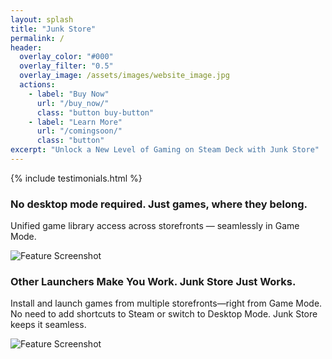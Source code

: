 ```yaml
---
layout: splash
title: "Junk Store"
permalink: /
header:
  overlay_color: "#000"
  overlay_filter: "0.5"
  overlay_image: /assets/images/website_image.jpg
  actions:
    - label: "Buy Now"
      url: "/buy_now/"
      class: "button buy-button"
    - label: "Learn More"
      url: "/comingsoon/"
      class: "button"
excerpt: "Unlock a New Level of Gaming on Steam Deck with Junk Store"
---
```


{% include testimonials.html %}


<section class="screenshot-section">
  <div class="screenshot-box">
    <div class="screenshot-text">
      <h3>No desktop mode required. Just games, where they belong.</h3>
      <p>Unified game library access across storefronts — seamlessly in Game Mode.</p>
    </div>
    <img src="{{ '/assets/images/landing/LibrariesNew.gif' | relative_url }}" alt="Feature Screenshot">
  </div>
</section>

<section class="screenshot-section">
  <div class="screenshot-box">
   <div class="screenshot-text">
      <h3>Other Launchers Make You Work. Junk Store Just Works.</h3>
      <p>Install and launch games from multiple storefronts—right from Game Mode. No need to add shortcuts to Steam or switch to Desktop Mode. Junk Store keeps it seamless.</p>
    </div>
    <img src="{{ '/assets/images/landing/Install.gif' | relative_url }}" alt="Feature Screenshot">
  </div>
</section>